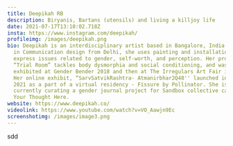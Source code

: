 ```yaml
---
title: Deepikah RB
description: Biryanis, Bartans (utensils) and living a killjoy life
date: 2021-07-17T13:10:02.718Z
insta: https://www.instagram.com/deepikah/
profileimg: /images/deepikah.png
bio: Deepikah is an interdisciplinary artist based in Bangalore, India. Trained
  in Communication design from Delhi, she uses painting and installation art to
  express issues related to gender, self-worth, and perception. Her project
  “Trial Room” tackles body dysmorphia and social conditioning, and was
  exhibited at Gender Bender 2018 and then at The Irregulars Art Fair in 2019.
  Her online exhibit, “SarvSatvikRashtra- Atmanirbhar2Q48'' launched in January
  2021 as a part of a virtual residency - Fissure by Pollinator. She is
  currently curating a gender journal project for Sandbox collective called Rest
  Your Thought Here.
website: https://www.deepikah.co/
videolink: https://www.youtube.com/watch?v=VO_Aawjn9Ec
screenshotimg: /images/image3.png
---
```

sdd